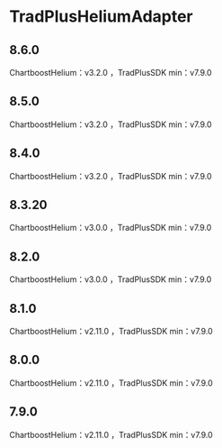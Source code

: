 # TradPlusHeliumAdapter

## 8.6.0

ChartboostHelium：v3.2.0 ，TradPlusSDK min：v7.9.0

## 8.5.0

ChartboostHelium：v3.2.0 ，TradPlusSDK min：v7.9.0

## 8.4.0

ChartboostHelium：v3.2.0 ，TradPlusSDK min：v7.9.0

## 8.3.20

ChartboostHelium：v3.0.0 ，TradPlusSDK min：v7.9.0

## 8.2.0

ChartboostHelium：v3.0.0 ，TradPlusSDK min：v7.9.0

## 8.1.0

ChartboostHelium：v2.11.0 ，TradPlusSDK min：v7.9.0

## 8.0.0

ChartboostHelium：v2.11.0 ，TradPlusSDK min：v7.9.0

## 7.9.0

ChartboostHelium：v2.11.0 ，TradPlusSDK min：v7.9.0